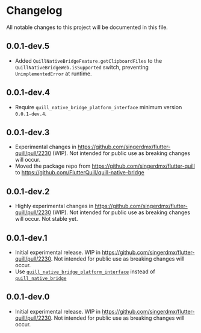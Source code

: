 # Changelog

All notable changes to this project will be documented in this file.

## 0.0.1-dev.5

- Added `QuillNativeBridgeFeature.getClipboardFiles` to the `QuillNativeBridgeWeb.isSupported` switch, preventing `UnimplementedError` at runtime.

## 0.0.1-dev.4

- Require `quill_native_bridge_platform_interface` minimum version `0.0.1-dev.4`.

## 0.0.1-dev.3

- Experimental changes in https://github.com/singerdmx/flutter-quill/pull/2230 (WIP). Not intended for public use as breaking changes will occur.
- Moved the package repo from https://github.com/singerdmx/flutter-quill to https://github.com/FlutterQuill/quill-native-bridge

## 0.0.1-dev.2

- Highly experimental changes in https://github.com/singerdmx/flutter-quill/pull/2230 (WIP). Not intended for public use as breaking changes will occur. Not stable yet.

## 0.0.1-dev.1

- Initial experimental release. WIP in https://github.com/singerdmx/flutter-quill/pull/2230. Not intended for public use as breaking changes will occur.
- Use [`quill_native_bridge_platform_interface`](https://pub.dev/packages/quill_native_bridge_platform_interface) instead of [`quill_native_bridge`](https://pub.dev/packages/quill_native_bridge)


## 0.0.1-dev.0

- Initial experimental release. WIP in https://github.com/singerdmx/flutter-quill/pull/2230. Not intended for public use as breaking changes will occur.